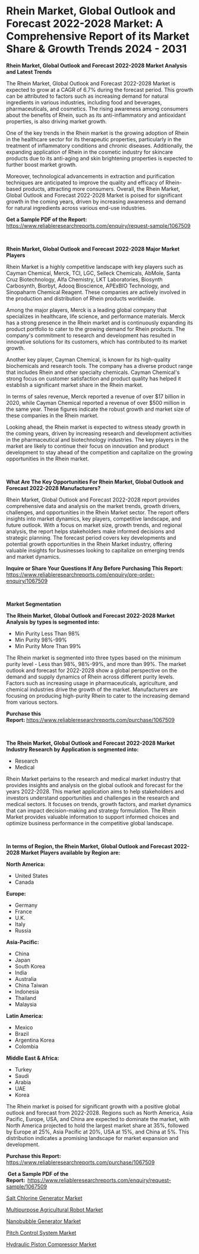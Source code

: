 <p><h1>Rhein Market, Global Outlook and Forecast 2022-2028 Market: A Comprehensive Report of its Market Share & Growth Trends 2024 - 2031</h1></p><p><strong>Rhein Market, Global Outlook and Forecast 2022-2028 Market Analysis and Latest Trends</strong></p>
<p><p>The Rhein Market, Global Outlook and Forecast 2022-2028 Market is expected to grow at a CAGR of 6.7% during the forecast period. This growth can be attributed to factors such as increasing demand for natural ingredients in various industries, including food and beverages, pharmaceuticals, and cosmetics. The rising awareness among consumers about the benefits of Rhein, such as its anti-inflammatory and antioxidant properties, is also driving market growth.</p><p>One of the key trends in the Rhein market is the growing adoption of Rhein in the healthcare sector for its therapeutic properties, particularly in the treatment of inflammatory conditions and chronic diseases. Additionally, the expanding application of Rhein in the cosmetic industry for skincare products due to its anti-aging and skin brightening properties is expected to further boost market growth.</p><p>Moreover, technological advancements in extraction and purification techniques are anticipated to improve the quality and efficacy of Rhein-based products, attracting more consumers. Overall, the Rhein Market, Global Outlook and Forecast 2022-2028 Market is poised for significant growth in the coming years, driven by increasing awareness and demand for natural ingredients across various end-use industries.</p></p>
<p><strong>Get a Sample PDF of the Report:&nbsp;</strong> <a href="https://www.reliableresearchreports.com/enquiry/request-sample/1067509">https://www.reliableresearchreports.com/enquiry/request-sample/1067509</a></p>
<p>&nbsp;</p>
<p><strong>Rhein Market, Global Outlook and Forecast 2022-2028 Major Market Players</strong></p>
<p><p>Rhein Market is a highly competitive landscape with key players such as Cayman Chemical, Merck, TCI, LGC, Selleck Chemicals, AbMole, Santa Cruz Biotechnology, Alfa Chemistry, LKT Laboratories, Biosynth Carbosynth, Biorbyt, Adooq Bioscience, APExBIO Technology, and Sinopaharm Chemical Reagent. These companies are actively involved in the production and distribution of Rhein products worldwide. </p><p>Among the major players, Merck is a leading global company that specializes in healthcare, life science, and performance materials. Merck has a strong presence in the Rhein market and is continuously expanding its product portfolio to cater to the growing demand for Rhein products. The company's commitment to research and development has resulted in innovative solutions for its customers, which has contributed to its market growth.</p><p>Another key player, Cayman Chemical, is known for its high-quality biochemicals and research tools. The company has a diverse product range that includes Rhein and other specialty chemicals. Cayman Chemical's strong focus on customer satisfaction and product quality has helped it establish a significant market share in the Rhein market.</p><p>In terms of sales revenue, Merck reported a revenue of over $17 billion in 2020, while Cayman Chemical reported a revenue of over $500 million in the same year. These figures indicate the robust growth and market size of these companies in the Rhein market.</p><p>Looking ahead, the Rhein market is expected to witness steady growth in the coming years, driven by increasing research and development activities in the pharmaceutical and biotechnology industries. The key players in the market are likely to continue their focus on innovation and product development to stay ahead of the competition and capitalize on the growing opportunities in the Rhein market.</p></p>
<p>&nbsp;</p>
<p><strong>What Are The Key Opportunities For Rhein Market, Global Outlook and Forecast 2022-2028 Manufacturers?</strong></p>
<p><p>Rhein Market, Global Outlook and Forecast 2022-2028 report provides comprehensive data and analysis on the market trends, growth drivers, challenges, and opportunities in the Rhein Market sector. The report offers insights into market dynamics, key players, competitive landscape, and future outlook. With a focus on market size, growth trends, and regional analysis, the report helps stakeholders make informed decisions and strategic planning. The forecast period covers key developments and potential growth opportunities in the Rhein Market industry, offering valuable insights for businesses looking to capitalize on emerging trends and market dynamics.</p></p>
<p><strong>Inquire or Share Your Questions If Any Before Purchasing This Report:</strong> <a href="https://www.reliableresearchreports.com/enquiry/pre-order-enquiry/1067509">https://www.reliableresearchreports.com/enquiry/pre-order-enquiry/1067509</a></p>
<p>&nbsp;</p>
<p><strong>Market Segmentation</strong></p>
<p><strong>The Rhein Market, Global Outlook and Forecast 2022-2028 Market Analysis by types is segmented into:</strong></p>
<p><ul><li>Min Purity Less Than 98%</li><li>Min Purity 98%-99%</li><li>Min Purity More Than 99%</li></ul></p>
<p><p>The Rhein market is segmented into three types based on the minimum purity level - Less than 98%, 98%-99%, and more than 99%. The market outlook and forecast for 2022-2028 show a global perspective on the demand and supply dynamics of Rhein across different purity levels. Factors such as increasing usage in pharmaceuticals, agriculture, and chemical industries drive the growth of the market. Manufacturers are focusing on producing high-purity Rhein to cater to the increasing demand from various sectors.</p></p>
<p><strong>Purchase this Report:&nbsp;</strong><a href="https://www.reliableresearchreports.com/purchase/1067509">https://www.reliableresearchreports.com/purchase/1067509</a></p>
<p>&nbsp;</p>
<p><strong>The Rhein Market, Global Outlook and Forecast 2022-2028 Market Industry Research by Application is segmented into:</strong></p>
<p><ul><li>Research</li><li>Medical</li></ul></p>
<p><p>Rhein Market pertains to the research and medical market industry that provides insights and analysis on the global outlook and forecast for the years 2022-2028. This market application aims to help stakeholders and investors understand opportunities and challenges in the research and medical sectors. It focuses on trends, growth factors, and market dynamics that can impact decision-making and strategy formulation. The Rhein Market provides valuable information to support informed choices and optimize business performance in the competitive global landscape.</p></p>
<p>&nbsp;</p>
<p><strong>In terms of Region, the Rhein Market, Global Outlook and Forecast 2022-2028 Market Players available by Region are:</strong></p>
<p>
    <p> <strong> North America: </strong>
        <ul>
            <li>United States</li>
            <li>Canada</li>
        </ul>
        </p> 
    <p> <strong> Europe: </strong>
        <ul>
            <li>Germany</li>
            <li>France</li>
            <li>U.K.</li>
            <li>Italy</li>
            <li>Russia</li>
        </ul>
        </p> 
    <p> <strong> Asia-Pacific: </strong>
        <ul>
            <li>China</li>
            <li>Japan</li>
            <li>South Korea</li>
            <li>India</li>
            <li>Australia</li>
            <li>China Taiwan</li>
            <li>Indonesia</li>
            <li>Thailand</li>
            <li>Malaysia</li>
        </ul>
        </p> 
    <p> <strong> Latin America: </strong>
        <ul>
            <li>Mexico</li>
            <li>Brazil</li>
            <li>Argentina Korea</li>
            <li>Colombia</li>
        </ul>
        </p> 
    <p> <strong> Middle East & Africa: </strong>
        <ul>
            <li>Turkey</li>
            <li>Saudi</li>
            <li>Arabia</li>
            <li>UAE</li>
            <li>Korea</li>
        </ul>
    </p>
    </p>
<p><p>The Rhein market is poised for significant growth with a positive global outlook and forecast from 2022-2028. Regions such as North America, Asia Pacific, Europe, USA, and China are expected to dominate the market, with North America projected to hold the largest market share at 35%, followed by Europe at 25%, Asia Pacific at 20%, USA at 15%, and China at 5%. This distribution indicates a promising landscape for market expansion and development.</p></p>
<p><strong>Purchase this Report: </strong><a href="https://www.reliableresearchreports.com/purchase/1067509">https://www.reliableresearchreports.com/purchase/1067509</a></p>
<p>&nbsp;<strong>Get a Sample PDF of the Report:&nbsp;&nbsp;</strong><a href="https://www.reliableresearchreports.com/enquiry/request-sample/1067509">https://www.reliableresearchreports.com/enquiry/request-sample/1067509</a></p>
<p><strong></strong></p>
<p><p><a href="https://medium.com/p/227ef855926d/edit">Salt Chlorine Generator Market</a></p><p><a href="https://medium.com/p/82b958ec0829/edit">Multipurpose Agricultural Robot Market</a></p><p><a href="https://medium.com/p/e965420c3108/edit">Nanobubble Generator Market</a></p><p><a href="https://medium.com/p/54e489d63741/edit">Pitch Control System Market</a></p><p><a href="https://medium.com/p/93a2c745a33f/edit">Hydraulic Piston Compressor Market</a></p></p>